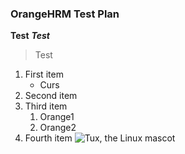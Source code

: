 ### OrangeHRM Test Plan
**Test**
***Test***


> Test
1. First item
   - Curs
3. Second item
4. Third item
   1. Orange1
   2. Orange2
6. Fourth item
![Tux, the Linux mascot](/assets/images/tux.png)

